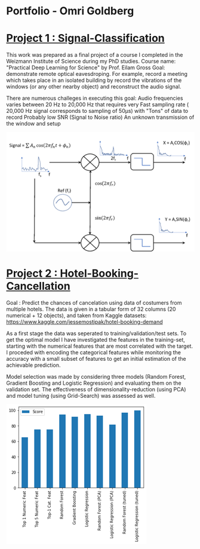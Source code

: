 # Portfolio - Omri Goldberg

# [Project 1 : Signal-Classification](https://github.com/omrigo5/Signal-Classification)
This work was prepared as a final project of a course I completed in the Weizmann Institute of Science during my PhD studies. Course name: "Practical Deep Learning for Science" by Prof. Eilam Gross
Goal: demonstrate remote optical eavesdroping. 
For example, record a meeting which takes place in an isolated building by record the vibrations of the windows (or any other nearby object) and reconstruct the audio signal. 

There are numerous challeges in executing this goal:
Audio frequencies varies between 20 Hz to 20,000 Hz that requires very Fast sampling rate ( 20,000 Hz signal corresponds to sampling of 50μs) with "Tons" of data to record
Probably low SNR (Signal to Noise ratio)
An unknown transmission of the window and setup

![](https://github.com/omrigo5/Signal-Classification/blob/master/Lock-in.png?raw=true)

# [Project 2 : Hotel-Booking-Cancellation](https://github.com/omrigo5/Hotel-Booking-Cancellation)
Goal : Predict the chances of cancelation using data of costumers from multiple hotels. The data is given in a tabular form of 32 columns (20 numerical + 12 objects), and taken from Kaggle datasets: https://www.kaggle.com/jessemostipak/hotel-booking-demand

As a first stage the data was seperated to training/validation/test sets. To get the optimal model I have investigated the features in the training-set, starting with the numerical features that are most correlated with the target. I proceded with encoding the categorical features while monitoring the accuracy with a small subset of features to get an initial estimation of the achievable prediction.

Model selection was made by considering three models (Random Forest, Gradient Boosting and Logistic Regression) and evaluating them on the validation set. The effectiveness of dimensionality-reduction (using PCA) and model tuning (using Grid-Search) was assessed as well.

![](https://github.com/omrigo5/OG-Portfolio/blob/master/Images/scores%20of%20models.png?raw=true)
